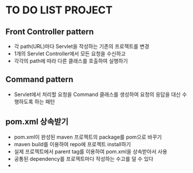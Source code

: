 # TO DO LIST PROJECT

## Front Controller pattern
* 각 path(URL)마다 Servlet을 작성하는 기존의 프로젝트를 변경
* 1개의 Servlet Controller에서 모든 요청을 수신하고
* 각각의 path에 따라 다른 클래스를 호출하여 실행하기

## Command pattern
* Servlet에서 처리할 요청을 Command 클래스를 생성하여 요청의 응답을 대신 수행하도록 하는 패턴

## pom.xml 상속받기
* pom.xml이 완성된 maven 프로젝트의 package를 pom으로 바꾸기
* maven build를 이용하여 repo에 프로젝트 install하기
* 실제 프로젝트에서 parent tag를 이용하여 pom.xml을 상속받아서 사용
* 공통된 dependency를 프로젝트마다 작성하는 수고를 덜 수 있다
* 